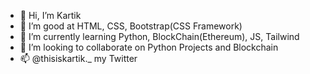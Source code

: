 - 👋 Hi, I’m Kartik
- 👀 I’m good at HTML, CSS, Bootstrap(CSS Framework)
- 🌱 I’m currently learning Python, BlockChain(Ethereum), JS, Tailwind
- 💞️ I’m looking to collaborate on Python Projects and Blockchain
- 📫 @thisiskartik._ my Twitter

<!---
kartikkumar999/kartikkumar999 is a ✨ special ✨ repository because its `README.md` (this file) appears on your GitHub profile.
You can click the Preview link to take a look at your changes.
--->
